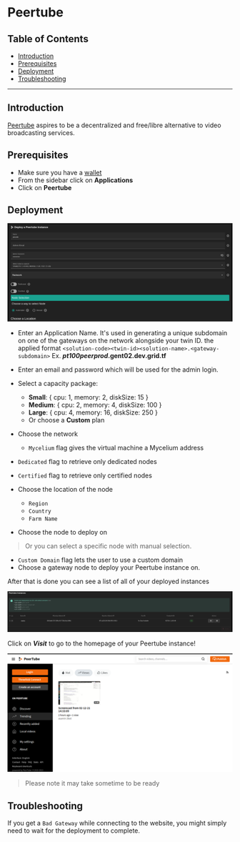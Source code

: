 <h1> Peertube </h1>

<h2>Table of Contents</h2>

- [Introduction](#introduction)
- [Prerequisites](#prerequisites)
- [Deployment](#deployment)
- [Troubleshooting](#troubleshooting)

***

## Introduction

[Peertube](https://joinpeertube.org/) aspires to be a decentralized and free/libre alternative to video broadcasting services.

## Prerequisites

- Make sure you have a [wallet](../wallet_connector.md)
- From the sidebar click on **Applications**
- Click on **Peertube**

## Deployment

![ ](./img/solutions_peertube.png)

- Enter an Application Name. It's used in generating a unique subdomain on one of the gateways on the network alongside your twin ID. 
  the applied format `<solution-code><twin-id><solution-name>.<gateway-subdomain>` Ex. ***pt100peerprod*.gent02.dev.grid.tf**
- Enter an email and password which will be used for the admin login.
- Select a capacity package:
    - **Small**: { cpu: 1, memory: 2, diskSize: 15 }
    - **Medium**: { cpu: 2, memory: 4, diskSize: 100 }
    - **Large**: { cpu: 4, memory: 16, diskSize: 250 }
    - Or choose a **Custom** plan
- Choose the network
   - `Mycelium` flag gives the virtual machine a Mycelium address
- `Dedicated` flag to retrieve only dedicated nodes 
- `Certified` flag to retrieve only certified nodes 
- Choose the location of the node
   - `Region`
   - `Country`
   - `Farm Name`

- Choose the node to deploy on
> Or you can select a specific node with manual selection.
- `Custom Domain` flag lets the user to use a custom domain
- Choose a gateway node to deploy your Peertube instance on.

After that is done you can see a list of all of your deployed instances


![ ](./img/weblet_peertube_listing.png)

Click on ***Visit*** to go to the homepage of your Peertube instance!

![ ](./img/weblet_peertube_instance.png)

> Please note it may take sometime to be ready

## Troubleshooting

If you get a `Bad Gateway` while connecting to the website, you might simply need to wait for the deployment to complete.